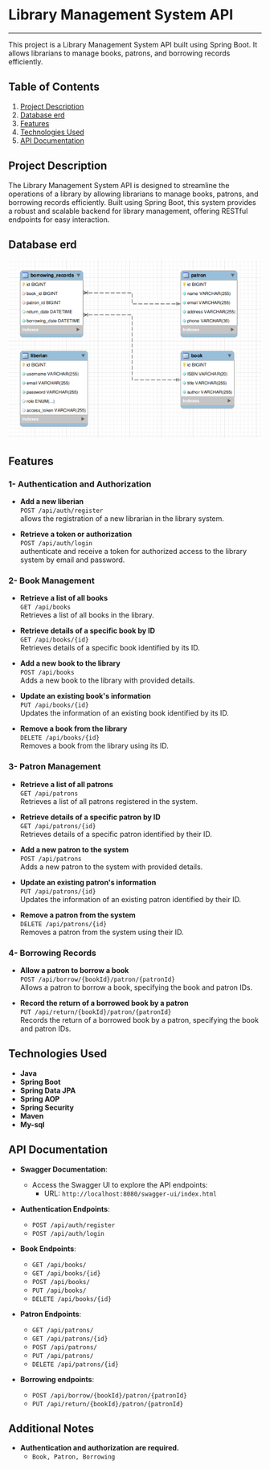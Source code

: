 # Library Management System API
<hr>
This project is a Library Management System API built using Spring Boot. It allows librarians to manage books, patrons, and borrowing records efficiently.

## Table of Contents

1. [Project Description](#project-description)
2. [Database erd](#project-description)
3. [Features](#features)
4. [Technologies Used](#technologies-used)
5. [API Documentation](#api-documentation)

## Project Description

The Library Management System API is designed to streamline the operations of a library by allowing librarians to manage books, patrons, and borrowing records efficiently. Built using Spring Boot, this system provides a robust and scalable backend for library management, offering RESTful endpoints for easy interaction.

## Database erd
![image](Database/erd.png)

## Features

### 1- Authentication and Authorization
- **Add a new liberian**  
  `POST /api/auth/register`  
   allows the registration of a new librarian in the library system.

- **Retrieve a token or authorization**  
  `POST /api/auth/login`  
  authenticate and receive a token for authorized access to the library system by email and password.

### 2- Book Management

- **Retrieve a list of all books**  
  `GET /api/books`  
  Retrieves a list of all books in the library.

- **Retrieve details of a specific book by ID**  
  `GET /api/books/{id}`  
  Retrieves details of a specific book identified by its ID.

- **Add a new book to the library**  
  `POST /api/books`  
  Adds a new book to the library with provided details.

- **Update an existing book's information**  
  `PUT /api/books/{id}`  
  Updates the information of an existing book identified by its ID.

- **Remove a book from the library**  
  `DELETE /api/books/{id}`  
  Removes a book from the library using its ID.

### 3- Patron Management
- **Retrieve a list of all patrons**  
  `GET /api/patrons`  
  Retrieves a list of all patrons registered in the system.

- **Retrieve details of a specific patron by ID**  
  `GET /api/patrons/{id}`  
  Retrieves details of a specific patron identified by their ID.

- **Add a new patron to the system**  
  `POST /api/patrons`  
  Adds a new patron to the system with provided details.

- **Update an existing patron's information**  
  `PUT /api/patrons/{id}`  
  Updates the information of an existing patron identified by their ID.

- **Remove a patron from the system**  
  `DELETE /api/patrons/{id}`  
  Removes a patron from the system using their ID.


### 4- Borrowing Records
- **Allow a patron to borrow a book**  
  `POST /api/borrow/{bookId}/patron/{patronId}`  
  Allows a patron to borrow a book, specifying the book and patron IDs.

- **Record the return of a borrowed book by a patron**  
  `PUT /api/return/{bookId}/patron/{patronId}`  
  Records the return of a borrowed book by a patron, specifying the book and patron IDs.

## Technologies Used

- **Java**  
- **Spring Boot**  
- **Spring Data JPA**  
- **Spring AOP**  
- **Spring Security**  
- **Maven**  
- **My-sql**  

## API Documentation


- **Swagger Documentation**:
  - Access the Swagger UI to explore the API endpoints:
    - URL: `http://localhost:8080/swagger-ui/index.html`

- **Authentication Endpoints**:
  - `POST /api/auth/register`
  - `POST /api/auth/login`

- **Book Endpoints**:
  - `GET /api/books/`
  - `GET /api/books/{id}`
  - `POST /api/books/`
  - `PUT /api/books/`
  - `DELETE /api/books/{id}`
  
- **Patron Endpoints**:
  - `GET /api/patrons/`
  - `GET /api/patrons/{id}`
  - `POST /api/patrons/`
  - `PUT /api/patrons/`
  - `DELETE /api/patrons/{id}`

- **Borrowing endpoints**:
  - `POST /api/borrow/{bookId}/patron/{patronId}`
  - `PUT /api/return/{bookId}/patron/{patronId}`

## Additional Notes

- **Authentication and authorization are required.**
  - `Book, Patron, Borrowing`

